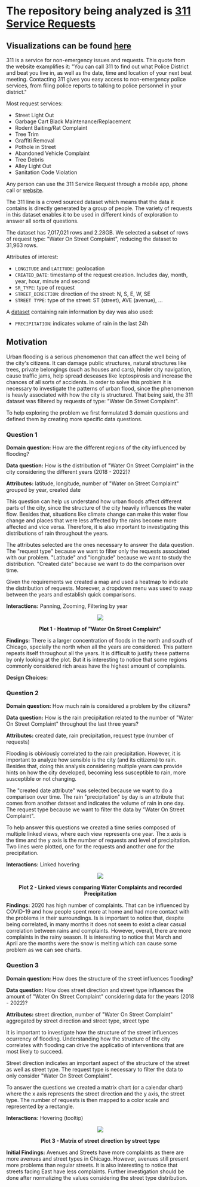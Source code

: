 # The repository being analyzed is [311 Service Requests](https://data.cityofchicago.org/Service-Requests/311-Service-Requests/v6vf-nfxy/data)  

## Visualizations can be found [here](https://gmmuller.github.io/)

311 is a service for non-emergency issues and requests. This quote from the website examplifies it: "You can call 311 to find out what Police District and beat you live in, as well as the date, time and location of your next beat meeting. Contacting 311 gives you easy access to non-emergency police services, from filing police reports to talking to police personnel in your district."  

Most request services:  
- Street Light Out
- Garbage Cart Black Maintenance/Replacement
- Rodent Baiting/Rat Complaint
- Tree Trim
- Graffiti Removal
- Pothole in Street
- Abandoned Vehicle Complaint
- Tree Debris
- Alley Light Out
- Sanitation Code Violation

Any person can use the 311 Service Request through a mobile app, phone call or [website]((https://311.chicago.gov/s/faqs?language=en_US)).  

The 311 line is a crowd sourced dataset which means that the data it contains is directly generated by a group of people. The variety of requests in this dataset enables it to be used in different kinds of exploration to answer all sorts of questions.  

The dataset has 7,017,021 rows and 2.28GB. We selected a subset of rows of request type: "Water On Street Complaint", reducing the dataset to 31,963 rows.  

Attributes of interest:  

- `LONGITUDE` and `LATITUDE`: geolocation
- `CREATED_DATE`: timestamp of the request creation. Includes day, month, year, hour, minute and second  
- `SR_TYPE`: type of request 
- `STREET_DIRECTION`: direction of the street: N, S, E, W, SE
- `STREET TYPE`: type of the street: ST (street), AVE (avenue), ...

A [dataset](https://data.cityofchicago.org/Parks-Recreation/Beach-Weather-Stations-Automated-Sensors/k7hf-8y75/data) containing rain information by day was also used:

- `PRECIPITATION`: indicates volume of rain in the last 24h

## Motivation

Urban flooding is a serious phenomenon that can affect the well being of the city's citizens. It can damage public structures, natural structures like trees, private belongings (such as houses and cars), hinder city navigation, cause traffic jams, help spread deseases like leptospirosis and increase the chances of all sorts of accidents. In order to solve this problem it is necessary to investigate the patterns of urban flood, since the phenomenon is heavly associated with how the city is structured. That being said, the 311 dataset was filtered by requests of type: "Water On Street Complaint".  

To help exploring the problem we first formulated 3 domain questions and defined them by creating more specific data questions.

### Question 1

**Domain question:** How are the different regions of the city influenced by flooding?

**Data question:** How is the distribution of "Water On Street Complaint" in the city considering the different years (2018 - 2022)?

**Attributes:** latitude, longitude, number of "Water on Street Complaint" grouped by year, created date

This question can help us understand how urban floods affect different parts of the city, since the structure of the city heavily influences the water flow. Besides that, situations like climate change can make this water flow change and places that were less affected by the rains become more affected and vice versa. Therefore, it is also important to investigating this distributions of rain throughout the years.

The attributes selected are the ones necessary to answer the data question. The "request type" because we want to filter only the requests associated with our problem. "Latitude" and "longitude" because we want to study the distribution. "Created date" because we want to do the comparison over time. 

Given the requirements we created a map and used a heatmap to indicate the distribution of requests. Moreover, a dropdown menu was used to swap between the years and establish quick comparisons.

**Interactions:** Panning, Zooming, Filtering by year

<p align="center">
  <img src="./images/heatmap.png">
  <figcaption align = "center"><b>Plot 1 - Heatmap of "Water On Street Complaint"</b></figcaption>
</p>

**Findings:** There is a larger concentration of floods in the north and south of Chicago, specially the north when all the years are considered. This pattern repeats itself throughout all the years. It is difficult to justify these patterns by only looking at the plot. But it is interesting to notice that some regions commonly considered rich areas have the highest amount of complaints. 

**Design Choices:** 

### Question 2

**Domain question:** How much rain is considered a problem by the citizens?

**Data question:** How is the rain precipitation related to the number of "Water On Street Complaint" throughout the last three years?

**Attributes:** created date, rain precipitation, request type (number of requests) 

Flooding is obiviously correlated to the rain precipitation. However, it is important to analyze how sensible is the city (and its citizens) to rain. Besides that, doing this analysis considering multiple years can provide hints on how the city developed, becoming less susceptible to rain, more susceptible or not changing.

The "created date attribute" was selected because we want to do a comparison over time. The rain "precipitation" by day is an attribute that comes from another dataset and indicates the volume of rain in one day. The request type because we want to filter the data by "Water On Street Complaint".

To help answer this questions we created a time series composed of multiple linked views, where each view represents one year. The x axis is the time and the y axis is the number of requests and level of precipitation. Two lines were plotted, one for the requests and another one for the precipitation.

**Interactions:** Linked hovering

<p align="center">
  <img src="./images/multiple_views.png">
  <figcaption align = "center"><b>Plot 2 - Linked views comparing Water Complaints and recorded Precipitation</b></figcaption>
</p>

**Findings:** 2020 has high number of complaints. That can be influenced by COVID-19 and how people spent more at home and had more contact with the problems in their surroundings. Is is important to notice that, despite being correlated, in many months it does not seem to exist a clear casual correlation between rains and complaints. However, overall, there are more complaints in the rainy season. It is interesting to notice that March and April are the months were the snow is melting which can cause some problem as we can see charts. 

### Question 3

**Domain question:** How does the structure of the street influences flooding?

**Data question:** How does street direction and street type influences the amount of "Water On Street Complaint" considering data for the years (2018 - 2022)?

**Attributes:** street direction, number of "Water On Street Complaint" aggregated by street direction and street type, street type

It is important to investigate how the structure of the street influences ocurrency of flooding. Understanding how the structure of the city correlates with flooding can drive the applicatio of interventions that are most likely to succeed.

Street direction indicates an important aspect of the structure of the street as well as street type. The request type is necessary to filter the data to only consider "Water On Street Complaint".

To answer the questions we created a matrix chart (or a calendar chart) where the x axis represents the street direction and the y axis, the street type. The number of requests is then mapped to a color scale and represented by a rectangle.

**Interactions:** Hovering (tooltip)

<p align="center">
  <img src="./images/matrix_chart.png">
  <figcaption align = "center"><b>Plot 3 - Matrix of street direction by street type</b></figcaption>
</p>

**Initial Findings:** Avenues and Streets have more complaints as there are more avenues and street types in Chicago. However, avenues still present more problems than regular streets. It is also interesting to notice that streets facing East have less complaints. Further investigation should be done after normalizing the values considering the street type distribution.

